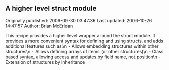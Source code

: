 ## A higher level struct module

Originally published: 2006-09-30 03:47:36
Last updated: 2006-10-26 14:47:57
Author: Brian McErlean

This recipe provides a higher level wrapper around the struct module.  It provides a more convenient syntax for defining and using structs, and adds additional features such as:\n  - Allows embedding structures within other structures\n  - Allows defining arrays of items (or other structures)\n  - Class based syntax, allowing access and updates by field name, not position\n  - Extension of structures by inheritance